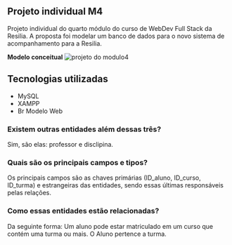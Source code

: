 ## Projeto individual M4
Projeto individual do quarto módulo do curso de WebDev Full Stack da Resilia. A proposta foi modelar um banco de dados para o novo sistema de acompanhamento para a Resilia.

**Modelo conceitual**
![projeto do modulo4](https://user-images.githubusercontent.com/114100988/215172737-8cb820a4-c447-40f3-8f23-ef0a17f8a64a.png)



## Tecnologias utilizadas
- MySQL
- XAMPP
- Br Modelo Web



### Existem outras entidades além dessas três?
Sim, são elas: professor e disclipina.

### Quais são os principais campos e tipos?
Os principais campos são as chaves primárias (ID_aluno, ID_curso, ID_turma) e estrangeiras das entidades, sendo essas últimas responsáveis pelas relações. 

### Como essas entidades estão relacionadas?
Da seguinte forma: Um aluno pode estar matriculado em um curso que contém uma turma ou mais. O Aluno pertence a turma.
